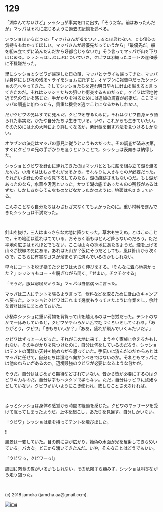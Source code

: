 # 129

「湖なんてないけど」シッショが事実を口に出す。「そうだな。前はあったんだが」マッパはそれに応じるように過去の記憶を述べる。  

シッショはいらだった。「マッパさんが嘘をついてるとは思わない。でも僕らの気持ちもわかってほしい。マッパさんが最優先だっていうから」「最優先だ。船を組み立てずに済んだんだから好都合じゃないか」そう言ってマッパが山を下りはじめる。シッショはしぶしぶとついていき，クビワは羽織ったコートの違和感に不機嫌だった。  

里にシッショとクビワが帰還した日の晩，マッパとケライも帰ってきた。マッパは身体にしびれの残るケライをショムに託すと，オヤブンに報告中だったシッショの元へやってきた。そしてシッショたちを連れ明日早々に針山を越えると言ってきたのだ。それはシッショたちの狙いと衝突するものだった。クビワは湿地付近で兄の匂いを感じた。手がかりを得るためには追加の調査が必要だ。ここでマッパの調査に加わったら，貴重な機会を逃すことになるかもしれない。  

だがクビワの兄はすでに死んだ。クビワを守るために。それはクビワ自身から語られた事実だ。かたや自分たちは生きている。いや，これからも生きていたい。そのためには北の大陸により詳しくなるか，紫針竜を倒す方法を見つけるしかない。  

オヤブンの決定はマッパの意見に従うというものだった。その調査が済み次第，すぐにクビワの兄の手がかりを追うということで，シッショは表向きは納得した。  

シッショとクビワを針山に連れてきたのはマッパとともに船を組み立て湖を渡るためだ。小舟では沈むおそれがあるから，それなりに大きなものが必要だった。それがいざ針山の先から見下ろしてみたら，湖の痕跡さえもないのだ。もし湖があったのなら，水草や汚泥といった，かつて湖の底であったものの残骸があるはずだ。しかし昔からそんなものなどなかったかのように，地面は乾ききっている。  

こんなことなら自分たちはわざわざ来なくてもよかったのに。重い材料を運んできたシッショは不満だった。  

<br>  

針山を抜け，三人はまっさらな大地に降りたった。草木も生えぬ，とはこのことで，その地面は荒れはてている。おそらく雨もほとんど降らないのだろう。ただ平地の広さはそれほどでもない。ここは山々の窪地にあたるようだ。煙を上げる山々が視線の先にある。あれは火山か？仮にそうだとしても，風は針山から吹くので，こちらに有害なガスが溜まらずに済んでいるのかもしれない。  

早々にコートを脱ぎ捨てたクビワは大きく伸びをする。「そんなに着心地悪かった？」シッショもコートを脱ぎながら聞く。「せまい。チクチクする」  

「そうだ。服は窮屈だからな」マッパは自信満々に言った。  

マッパは二人にテントを張るよう言って，食料などを取るために針山のキャンプへ戻った。シッショとクビワはこれまで幾度もやってきたように作業をし，余計な資材は端にまとめておいた。  

小柄なシッショに重い荷物を背負って山を越えるのは一苦労だった。テントのなかで一休みしていると，クビワがやわらかい舌で毛づくろいをしてくれる。「ありがとう，クビワ」「きもちいいか？」「ああ，疲れが飛んでいくみたいだよ」  

クビワはずっと一人だった。それがこの地に来て，ようやく家族に会えるかもしれない，その手がかりを見つけたのに，自分は何をしているのだろう。シッショはテントの薄暗い天井を眺めながら思っていた。手伝いは済んだのだからあとはマッパに任せて，自分たちは湿地へ向かうべきではないのか。それともマッパには他のねらいがあるのか。辺境最強のクビワが必要になるような何かが。  

そうだ。自分ははじめから期待などされていない。昔から皆が必要にするのはクビワの力なのだ。自分は字もヘタクソで学もない。ただ，自分はクビワに嫉妬などしていない。クビワがいいようにこき使われ，悲しむことさえなければ。  

<br>  

ふっとシッショは身体の感覚から時間の経過を感じた。クビワのマッサージを受けて眠ってしまったようだ。上体を起こし，あたりを見回す。自分しかいない。  

「クビワ」シッショは槍を持ってテントを飛び出した。  

!!  

風景は一変していた。目の前に湖が広がり，飴色の水面が光を反射してきらめいている。バカな。どこから湧いてきたんだ。いや，そんなことはどうでもいい。  

「クビワっ，クビワーっ!」  

周囲に肉食の敵がいるかもしれない，その危険すら顧みず，シッショは叫びながら走り回った。  

<br>  
<br>  
(c) 2018 jamcha (jamcha.aa@gmail.com).  

[![img](http://i.creativecommons.org/l/by-nc-sa/4.0/88x31.png)](http://creativecommons.org/licenses/by-nc-sa/4.0/deed)